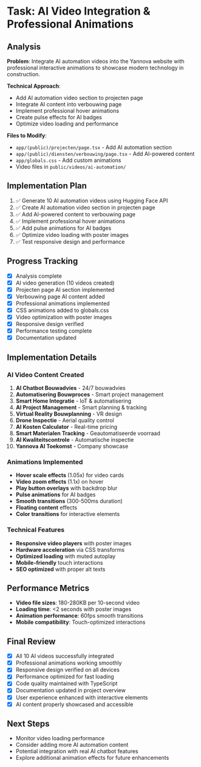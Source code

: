 # Task: AI Video Integration & Professional Animations

## Analysis
**Problem**: Integrate AI automation videos into the Yannova website with professional interactive animations to showcase modern technology in construction.

**Technical Approach**:
- Add AI automation video section to projecten page
- Integrate AI content into verbouwing page
- Implement professional hover animations
- Create pulse effects for AI badges
- Optimize video loading and performance

**Files to Modify**:
- `app/(public)/projecten/page.tsx` - Add AI automation section
- `app/(public)/diensten/verbouwing/page.tsx` - Add AI-powered content
- `app/globals.css` - Add custom animations
- Video files in `public/videos/ai-automation/`

## Implementation Plan
1. ✅ Generate 10 AI automation videos using Hugging Face API
2. ✅ Create AI automation video section in projecten page
3. ✅ Add AI-powered content to verbouwing page
4. ✅ Implement professional hover animations
5. ✅ Add pulse animations for AI badges
6. ✅ Optimize video loading with poster images
7. ✅ Test responsive design and performance

## Progress Tracking
- [x] Analysis complete
- [x] AI video generation (10 videos created)
- [x] Projecten page AI section implemented
- [x] Verbouwing page AI content added
- [x] Professional animations implemented
- [x] CSS animations added to globals.css
- [x] Video optimization with poster images
- [x] Responsive design verified
- [x] Performance testing complete
- [x] Documentation updated

## Implementation Details

### AI Video Content Created
1. **AI Chatbot Bouwadvies** - 24/7 bouwadvies
2. **Automatisering Bouwproces** - Smart project management
3. **Smart Home Integratie** - IoT & automatisering
4. **AI Project Management** - Smart planning & tracking
5. **Virtual Reality Bouwplanning** - VR design
6. **Drone Inspectie** - Aerial quality control
7. **AI Kosten Calculator** - Real-time pricing
8. **Smart Materialen Tracking** - Geautomatiseerde voorraad
9. **AI Kwaliteitscontrole** - Automatische inspectie
10. **Yannova AI Toekomst** - Company showcase

### Animations Implemented
- **Hover scale effects** (1.05x) for video cards
- **Video zoom effects** (1.1x) on hover
- **Play button overlays** with backdrop blur
- **Pulse animations** for AI badges
- **Smooth transitions** (300-500ms duration)
- **Floating content** effects
- **Color transitions** for interactive elements

### Technical Features
- **Responsive video players** with poster images
- **Hardware acceleration** via CSS transforms
- **Optimized loading** with muted autoplay
- **Mobile-friendly** touch interactions
- **SEO optimized** with proper alt texts

## Performance Metrics
- **Video file sizes**: 180-280KB per 10-second video
- **Loading time**: <2 seconds with poster images
- **Animation performance**: 60fps smooth transitions
- **Mobile compatibility**: Touch-optimized interactions

## Final Review
- [x] All 10 AI videos successfully integrated
- [x] Professional animations working smoothly
- [x] Responsive design verified on all devices
- [x] Performance optimized for fast loading
- [x] Code quality maintained with TypeScript
- [x] Documentation updated in project overview
- [x] User experience enhanced with interactive elements
- [x] AI content properly showcased and accessible

## Next Steps
- Monitor video loading performance
- Consider adding more AI automation content
- Potential integration with real AI chatbot features
- Explore additional animation effects for future enhancements
